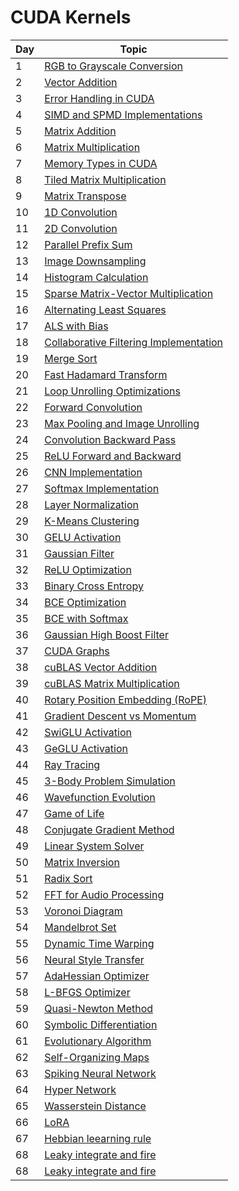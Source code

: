 # CUDA Kernels

| Day | Topic |
|-----|-------|
| 1 | [RGB to Grayscale Conversion](Day01/notes.md) |
| 2 | [Vector Addition](Day02/notes.md) |
| 3 | [Error Handling in CUDA](Day03/notes.md) |
| 4 | [SIMD and SPMD Implementations](Day04/notes.md) |
| 5 | [Matrix Addition](Day05/notes.md) |
| 6 | [Matrix Multiplication](Day06/notes.md) |
| 7 | [Memory Types in CUDA](Day07/notes.md) |
| 8 | [Tiled Matrix Multiplication](Day08/notes.md) |
| 9 | [Matrix Transpose](Day09/notes.md) |
| 10 | [1D Convolution](Day10/notes.md) |
| 11 | [2D Convolution](Day11/notes.md) |
| 12 | [Parallel Prefix Sum](Day12/notes.md) |
| 13 | [Image Downsampling](Day13/notes.md) |
| 14 | [Histogram Calculation](Day14/notes.md) |
| 15 | [Sparse Matrix-Vector Multiplication](Day15/notes.md) |
| 16 | [Alternating Least Squares](Day16/notes.md) |
| 17 | [ALS with Bias](Day17/notes.md) |
| 18 | [Collaborative Filtering Implementation](Day18/notes.md) |
| 19 | [Merge Sort](Day19/notes.md) |
| 20 | [Fast Hadamard Transform](Day20/notes.md) |
| 21 | [Loop Unrolling Optimizations](Day21/notes.md) |
| 22 | [Forward Convolution](Day22/notes.md) |
| 23 | [Max Pooling and Image Unrolling](Day23/notes.md) |
| 24 | [Convolution Backward Pass](Day24/notes.md) |
| 25 | [ReLU Forward and Backward](Day25/notes.md) |
| 26 | [CNN Implementation](Day26/notes.md) |
| 27 | [Softmax Implementation](Day27/notes.md) |
| 28 | [Layer Normalization](Day28/notes.md) |
| 29 | [K-Means Clustering](Day29/notes.md) |
| 30 | [GELU Activation](Day30/notes.md) |
| 31 | [Gaussian Filter](Day31/notes.md) |
| 32 | [ReLU Optimization](Day32/notes.md) |
| 33 | [Binary Cross Entropy](Day33/notes.md) |
| 34 | [BCE Optimization](Day34/notes.md) |
| 35 | [BCE with Softmax](Day35/notes.md) |
| 36 | [Gaussian High Boost Filter](Day36/notes.md) |
| 37 | [CUDA Graphs](Day37/notes.md) |
| 38 | [cuBLAS Vector Addition](Day38/notes.md) |
| 39 | [cuBLAS Matrix Multiplication](Day39/notes.md) |
| 40 | [Rotary Position Embedding (RoPE)](Day40/notes.md) |
| 41 | [Gradient Descent vs Momentum](Day41/notes.md) |
| 42 | [SwiGLU Activation](Day42/notes.md) |
| 43 | [GeGLU Activation](Day43/notes.md) |
| 44 | [Ray Tracing](Day44/notes.md) |
| 45 | [3-Body Problem Simulation](Day45/notes.md) |
| 46 | [Wavefunction Evolution](Day46/notes.md) |
| 47 | [Game of Life](Day47/notes.md) |
| 48 | [Conjugate Gradient Method](Day48/notes.md) |
| 49 | [Linear System Solver](Day49/notes.md) |
| 50 | [Matrix Inversion](Day50/notes.md) |
| 51 | [Radix Sort](Day51/notes.md) |
| 52 | [FFT for Audio Processing](Day52/notes.md) |
| 53 | [Voronoi Diagram](Day53/notes.md) |
| 54 | [Mandelbrot Set](Day54/notes.md) |
| 55 | [Dynamic Time Warping](Day55/notes.md) |
| 56 | [Neural Style Transfer](Day56/notes.md) |
| 57 | [AdaHessian Optimizer](Day57/notes.md) |
| 58 | [L-BFGS Optimizer](Day58/notes.md) |
| 59 | [Quasi-Newton Method](Day59/notes.md) |
| 60 | [Symbolic Differentiation](Day60/notes.md) |
| 61 | [Evolutionary Algorithm](Day61/notes.md) |
| 62 | [Self-Organizing Maps](Day62/notes.md) |
| 63 | [Spiking Neural Network](Day63/notes.md) |
| 64 | [Hyper Network](Day64/notes.md) |
| 65 | [Wasserstein Distance ](Day65/notes.md) |
| 66 | [LoRA ](Day65/notes.md) |
| 67 | [Hebbian leearning rule ](Day67/notes.md) |
| 68 | [Leaky integrate and fire ](Day68/notes.md) |
| 68 | [Leaky integrate and fire ](Day68/notes.md) |









